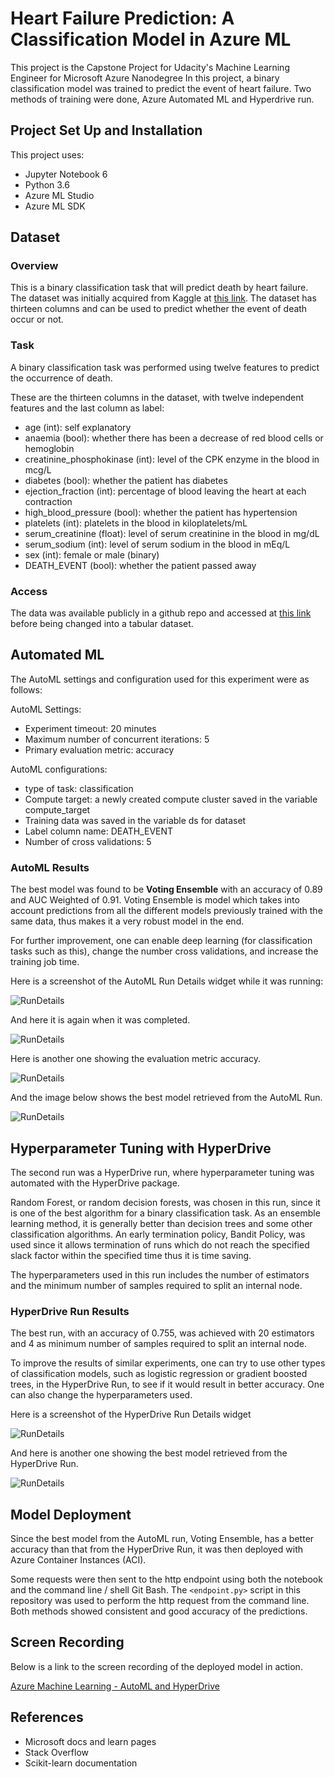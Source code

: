 # Heart Failure Prediction: A Classification Model in Azure ML

This project is the Capstone Project for Udacity's Machine Learning Engineer for Microsoft Azure Nanodegree
In this project, a binary classification model was trained to predict the event of heart failure. Two methods of training were done, Azure Automated ML and Hyperdrive run.

## Project Set Up and Installation

This project uses:

- Jupyter Notebook 6
- Python 3.6
- Azure ML Studio
- Azure ML SDK

## Dataset

### Overview

This is a binary classification task that will predict death by heart failure. The dataset was initially acquired from Kaggle at [this link](https://www.kaggle.com/andrewmvd/heart-failure-clinical-data). The dataset has thirteen columns and can be used to predict whether the event of death occur or not.

### Task

A binary classification task was performed using twelve features to predict the occurrence of death.

These are the thirteen columns in the dataset, with twelve independent features and the last column as label:

- age (int): self explanatory
- anaemia (bool): whether there has been a decrease of red blood cells or hemoglobin
- creatinine_phosphokinase (int): level of the CPK enzyme in the blood in mcg/L
- diabetes (bool): whether the patient has diabetes
- ejection_fraction (int): percentage of blood leaving the heart at each contraction
- high_blood_pressure (bool): whether the patient has hypertension
- platelets (int): platelets in the blood in kiloplatelets/mL
- serum_creatinine (float): level of serum creatinine in the blood in mg/dL
- serum_sodium (int): level of serum sodium in the blood in mEq/L
- sex (int): female or male (binary)
- DEATH_EVENT (bool): whether the patient passed away

### Access

The data was available publicly in a github repo and accessed at [this link](https://raw.githubusercontent.com/eparamasari/ML_Engineer_ND_Capstone/main/data/heart_failure_clinical_records_dataset.csv) before being changed into a tabular dataset.

## Automated ML

The AutoML settings and configuration used for this experiment were as follows:

AutoML Settings:

- Experiment timeout: 20 minutes
- Maximum number of concurrent iterations: 5
- Primary evaluation metric: accuracy

AutoML configurations:

- type of task: classification
- Compute target: a newly created compute cluster saved in the variable compute_target
- Training data was saved in the variable ds for dataset
- Label column name: DEATH_EVENT
- Number of cross validations: 5

### AutoML Results

The best model was found to be **Voting Ensemble** with an accuracy of 0.89 and AUC Weighted of 0.91. Voting Ensemble is model which takes into account predictions from all the different models previously trained with the same data, thus makes it a very robust model in the end.

For further improvement, one can enable deep learning (for classification tasks such as this), change the number cross validations, and increase the training job time.

Here is a screenshot of the AutoML Run Details widget while it was running:

![RunDetails](img/automl-01-run-details-running.jpg "AutoML RunDetails Widget while Running")

And here it is again when it was completed.

![RunDetails](img/automl-01-run-details-completed.jpg "AutoML RunDetails Widget when Completed")

Here is another one showing the evaluation metric accuracy.

![RunDetails](img/automl-01-run-details-metric-accuracy.jpg "AutoML RunDetails Widget showing the Evaluation Metric: Accuracy")

And the image below shows the best model retrieved from the AutoML Run.

![RunDetails](img/automl-03-best-model.jpg "AutoML Best Model")

## Hyperparameter Tuning with HyperDrive

The second run was a HyperDrive run, where hyperparameter tuning was automated with the HyperDrive package.

Random Forest, or random decision forests, was chosen in this run, since it is one of the best algorithm for a binary classification task. As an ensemble learning method, it is generally better than decision trees and some other classification algorithms. An early termination policy, Bandit Policy, was used since it allows termination of runs which do not reach the specified slack factor within the specified time thus it is time saving.

The hyperparameters used in this run includes the number of estimators and the minimum number of samples required to split an internal node.

### HyperDrive Run Results

The best run, with an accuracy of 0.755, was achieved with 20 estimators and 4 as minimum number of samples required to split an internal node.

To improve the results of similar experiments, one can try to use other types of classification models, such as logistic regression or gradient boosted trees, in the HyperDrive Run, to see if it would result in better accuracy. One can also change the hyperparameters used.

Here is a screenshot of the HyperDrive Run Details widget

![RunDetails](img/hyperdrive-01-run-details-completed.jpg "HyperDrive Run Details")

And here is another one showing the best model retrieved from the HyperDrive Run.

![RunDetails](img/hyperdrive-03-best-model.jpg "HyperDrive Run Details")

## Model Deployment

Since the best model from the AutoML run, Voting Ensemble, has a better accuracy than that from the HyperDrive Run, it was then deployed with Azure Container Instances (ACI).

Some requests were then sent to the http endpoint using both the notebook and the command line / shell Git Bash. The `<endpoint.py>` script in this repository was used to perform the http request from the command line. Both methods showed consistent and good accuracy of the predictions.

## Screen Recording

Below is a link to the screen recording of the deployed model in action.

[Azure Machine Learning - AutoML and HyperDrive](https://youtu.be/zyEC8dc6ZGQ)

## References

- Microsoft docs and learn pages
- Stack Overflow
- Scikit-learn documentation
